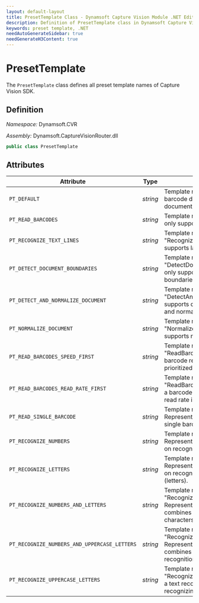 ```yaml
---
layout: default-layout
title: PresetTemplate Class - Dynamsoft Capture Vision Module .NET Edition API Reference
description: Definition of PresetTemplate class in Dynamsoft Capture Vision Module .NET Edition.
keywords: preset template, .NET
needAutoGenerateSidebar: true
needGenerateH3Content: true
---
```


# PresetTemplate

The `PresetTemplate` class defines all preset template names of Capture Vision SDK.

## Definition

*Namespace:* Dynamsoft.CVR

*Assembly:* Dynamsoft.CaptureVisionRouter.dll

```csharp
public class PresetTemplate 
```

## Attributes

| Attribute | Type | Description |
| --------- | ---- |------------ |
| `PT_DEFAULT` | *string* | Template name: "Default". It supports barcode decoding, label recognizing and document normalizing. |
| `PT_READ_BARCODES` | *string* | Template name: "ReadBarcodes_Default". It only supports barcode decoding. |
| `PT_RECOGNIZE_TEXT_LINES` | *string* | Template name: "RecognizeTextLines_Default". It only supports label recognition. |
| `PT_DETECT_DOCUMENT_BOUNDARIES` | *string* | Template name: "DetectDocumentBoundaries_Default". It only supports detecting document boundaries. |
| `PT_DETECT_AND_NORMALIZE_DOCUMENT` | *string* | Template name: "DetectAndNormalizeDocument_Default". It supports detecting document boundaries and normalizing documents. |
| `PT_NORMALIZE_DOCUMENT` | *string* | Template name: "NormalizeDocument_Default". It only supports normalizing documents. |
| `PT_READ_BARCODES_SPEED_FIRST` | *string* | Template name: "ReadBarcodes_SpeedFirst". Represents a barcode reading mode where speed is prioritized. |
| `PT_READ_BARCODES_READ_RATE_FIRST` | *string* | Template name: "ReadBarcodes_ReadRateFirst". Represents a barcode reading mode where barcode read rate is prioritized. |
| `PT_READ_SINGLE_BARCODE` | *string* | Template name: "ReadSingleBarcode". Represents a barcode reading mode for single barcode code detection. |
| `PT_RECOGNIZE_NUMBERS` | *string* | Template name: "RecognizeNumbers". Represents a text recognition mode focused on recognizing numbers. |
| `PT_RECOGNIZE_LETTERS` | *string* | Template name: "RecognizeLetters". Represents a text recognition mode focused on recognizing alphabetic characters (letters). |
| `PT_RECOGNIZE_NUMBERS_AND_LETTERS` | *string* | Template name: "RecognizeNumbersAndLetters". Represents a text recognition mode that combines numbers and alphabetic characters (letters) recognition. |
| `PT_RECOGNIZE_NUMBERS_AND_UPPERCASE_LETTERS` | *string* | Template name: "RecognizeNumbersAndUppercaseLetters". Represents a text recognition mode that combines numbers and uppercase letters recognition. |
| `PT_RECOGNIZE_UPPERCASE_LETTERS` | *string* | Template name: "RecognizeUppercaseLetters". Represents a text recognition mode focused on recognizing uppercase letters. |
